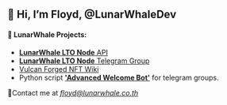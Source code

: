 ## 👋 Hi, I’m Floyd, @LunarWhaleDev

#### 👀 **LunarWhale Projects:**
- [**LunarWhale LTO Node** API](http://server.lunarwhale.co.th)
- [**LunarWhale LTO Node** Telegram Group](http://tg.lunarwhale.co.th)
- [Vulcan Forged NFT Wiki](https://vulcannfts.com/wiki/Main_Page)
- Python script [**'Advanced Welcome Bot'**](https://github.com/LunarWhaleDev/advanced_welcome_bot) for telegram groups.

📨Contact me at *floyd@lunarwhale.co.th*

<!---
LunarWhaleDev/LunarWhaleDev is a ✨ special ✨ repository because its `README.md` (this file) appears on your GitHub profile.
You can click the Preview link to take a look at your changes.
--->
